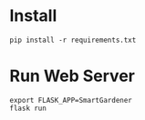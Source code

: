 # Install

```
pip install -r requirements.txt
```

# Run Web Server

```
export FLASK_APP=SmartGardener
flask run
```
